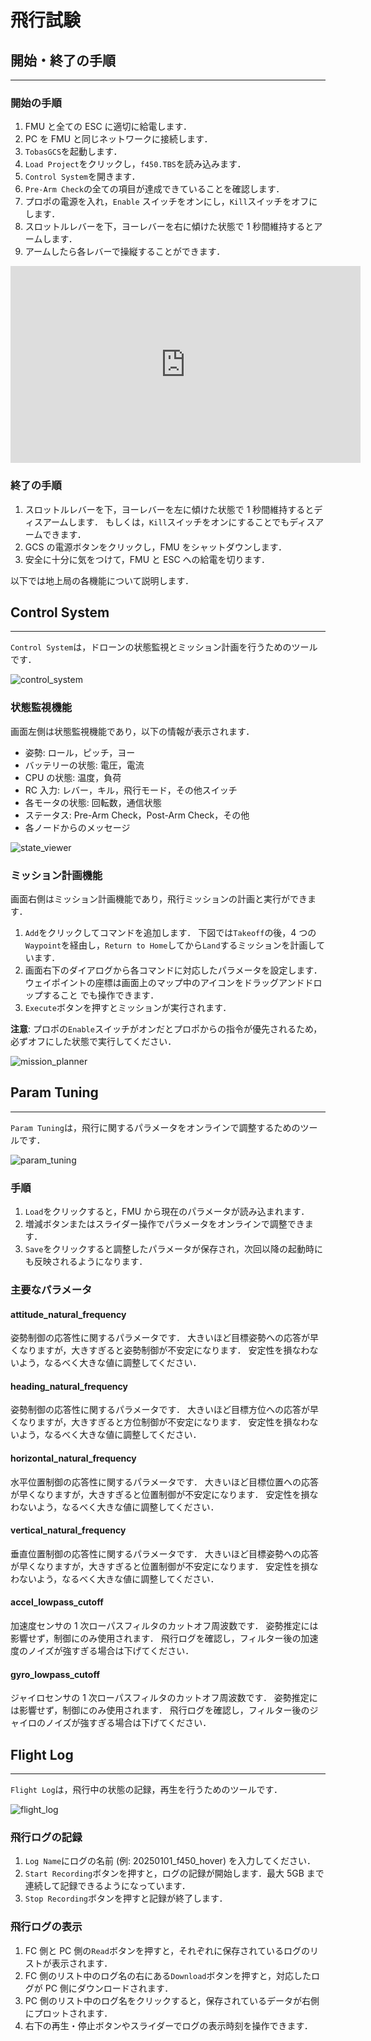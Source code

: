 # 飛行試験

## 開始・終了の手順

---

### 開始の手順

1. FMU と全ての ESC に適切に給電します．
1. PC を FMU と同じネットワークに接続します．
1. `TobasGCS`を起動します．
1. `Load Project`をクリックし，`f450.TBS`を読み込みます．
1. `Control System`を開きます．
1. `Pre-Arm Check`の全ての項目が達成できていることを確認します．
1. プロポの電源を入れ，`Enable` スイッチをオンにし，`Kill`スイッチをオフにします．
1. スロットルレバーを下，ヨーレバーを右に傾けた状態で 1 秒間維持するとアームします．
1. アームしたら各レバーで操縦することができます．

<iframe width="560" height="315" src="https://www.youtube.com/embed/sHoA8yKJPs4?si=CCOEPsu6z9hd7zOb" title="YouTube video player" frameborder="0" allow="accelerometer; autoplay; clipboard-write; encrypted-media; gyroscope; picture-in-picture; web-share" referrerpolicy="strict-origin-when-cross-origin" allowfullscreen></iframe>
<br>

### 終了の手順

1. スロットルレバーを下，ヨーレバーを左に傾けた状態で 1 秒間維持するとディスアームします．
   もしくは，`Kill`スイッチをオンにすることでもディスアームできます．
1. GCS の電源ボタンをクリックし，FMU をシャットダウンします．
1. 安全に十分に気をつけて，FMU と ESC への給電を切ります．

以下では地上局の各機能について説明します．

## Control System

---

`Control System`は，ドローンの状態監視とミッション計画を行うためのツールです．

![control_system](resources/flight_test/control_system.png)

### 状態監視機能

画面左側は状態監視機能であり，以下の情報が表示されます．

- 姿勢: ロール，ピッチ，ヨー
- バッテリーの状態: 電圧，電流
- CPU の状態: 温度，負荷
- RC 入力: レバー，キル，飛行モード，その他スイッチ
- 各モータの状態: 回転数，通信状態
- ステータス: Pre-Arm Check，Post-Arm Check，その他
- 各ノードからのメッセージ

![state_viewer](resources/flight_test/state_viewer.png)

### ミッション計画機能

画面右側はミッション計画機能であり，飛行ミッションの計画と実行ができます．

1. `Add`をクリックしてコマンドを追加します．
   下図では`Takeoff`の後，4 つの`Waypoint`を経由し，`Return to Home`してから`Land`するミッションを計画しています．
1. 画面右下のダイアログから各コマンドに対応したパラメータを設定します．
   ウェイポイントの座標は画面上のマップ中のアイコンをドラッグアンドドロップすること でも操作できます．
1. `Execute`ボタンを押すとミッションが実行されます．

**注意**: プロポの`Enable`スイッチがオンだとプロポからの指令が優先されるため，必ずオフにした状態で実行してください．

![mission_planner](resources/flight_test/mission_planner.png)

## Param Tuning

---

`Param Tuning`は，飛行に関するパラメータをオンラインで調整するためのツールです．

![param_tuning](resources/flight_test/param_tuning.png)

### 手順

1. `Load`をクリックすると，FMU から現在のパラメータが読み込まれます．
1. 増減ボタンまたはスライダー操作でパラメータをオンラインで調整できます．
1. `Save`をクリックすると調整したパラメータが保存され，次回以降の起動時にも反映されるようになります．

### 主要なパラメータ

#### attitude_natural_frequency

姿勢制御の応答性に関するパラメータです．
大きいほど目標姿勢への応答が早くなりますが，大きすぎると姿勢制御が不安定になります．
安定性を損なわないよう，なるべく大きな値に調整してください．

#### heading_natural_frequency

姿勢制御の応答性に関するパラメータです．
大きいほど目標方位への応答が早くなりますが，大きすぎると方位制御が不安定になります．
安定性を損なわないよう，なるべく大きな値に調整してください．

#### horizontal_natural_frequency

水平位置制御の応答性に関するパラメータです．
大きいほど目標位置への応答が早くなりますが，大きすぎると位置制御が不安定になります．
安定性を損なわないよう，なるべく大きな値に調整してください．

#### vertical_natural_frequency

垂直位置制御の応答性に関するパラメータです．
大きいほど目標姿勢への応答が早くなりますが，大きすぎると位置制御が不安定になります．
安定性を損なわないよう，なるべく大きな値に調整してください．

#### accel_lowpass_cutoff

加速度センサの 1 次ローパスフィルタのカットオフ周波数です．
姿勢推定には影響せず，制御にのみ使用されます．
飛行ログを確認し，フィルター後の加速度のノイズが強すぎる場合は下げてください．

#### gyro_lowpass_cutoff

ジャイロセンサの 1 次ローパスフィルタのカットオフ周波数です．
姿勢推定には影響せず，制御にのみ使用されます．
飛行ログを確認し，フィルター後のジャイロのノイズが強すぎる場合は下げてください．

## Flight Log

---

`Flight Log`は，飛行中の状態の記録，再生を行うためのツールです．

![flight_log](resources/flight_test/flight_log.png)

### 飛行ログの記録

1. `Log Name`にログの名前 (例: 20250101_f450_hover) を入力してください．
1. `Start Recording`ボタンを押すと，ログの記録が開始します．最大 5GB まで連続して記録できるようになっています．
1. `Stop Recording`ボタンを押すと記録が終了します．

### 飛行ログの表示

1. FC 側と PC 側の`Read`ボタンを押すと，それぞれに保存されているログのリストが表示されます．
1. FC 側のリスト中のログ名の右にある`Download`ボタンを押すと，対応したログが PC 側にダウンロードされます．
1. PC 側のリスト中のログ名をクリックすると，保存されているデータが右側にプロットされます．
1. 右下の再生・停止ボタンやスライダーでログの表示時刻を操作できます．
